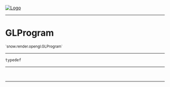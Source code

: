 
[![Logo](../../../../images/logo.png)](../../../../api/index.html)

---



<h1>GLProgram</h1>
<small>`snow.render.opengl.GLProgram`</small>



---

`typedef`

---

&nbsp;
&nbsp;









---

&nbsp;
&nbsp;
&nbsp;
&nbsp;